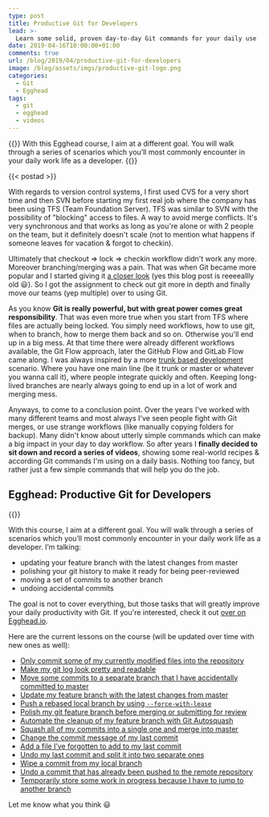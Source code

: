 ```yaml
---
type: post
title: Productive Git for Developers
lead: >-
  Learn some solid, proven day-to-day Git commands for your daily use
date: 2019-04-16T10:00:00+01:00
comments: true
url: /blog/2019/04/productive-git-for-developers
image: /blog/assets/imgs/productive-git-logo.png
categories:
  - Git
  - Egghead
tags:
  - git
  - egghead
  - videos
---
```


{{<intro>}}
  With this Egghead course, I aim at a different goal. You will walk through a series of scenarios which you’ll most commonly encounter in your daily work life as a developer.
{{</intro>}}
<!--more-->

{{< postad >}}

With regards to version control systems, I first used CVS for a very short time and then SVN before starting my first real job where the company has been using TFS (Team Foundation Server). TFS was similar to SVN with the possibility of "blocking" access to files. A way to avoid merge conflicts. It's very synchronous and that works as long as you're alone or with 2 people on the team, but it definitely doesn't scale (not to mention what happens if someone leaves for vacation & forgot to checkin).

Ultimately that checkout => lock => checkin workflow didn't work any more. Moreover branching/merging was a pain. That was when Git became more popular and I started giving it [a closer look](https://juristr.com/blog/2010/11/juri-goes-git-first-steps/) (yes this blog post is reeeeallly old :smiley:). So I got the assignment to check out git more in depth and finally move our teams (yep multiple) over to using Git. 

As you know **Git is really powerful, but with great power comes great responsibility**. That was even more true when you start from TFS where files are actually being locked. You simply need workflows, how to use git, when to branch, how to merge them back and so on. Otherwise you'll end up in a big mess. At that time there were already different workflows available, the Git Flow approach, later the GitHub Flow and GitLab Flow came along. I was always inspired by a more [trunk based development](https://trunkbaseddevelopment.com) scenario. Where you have one main line (be it trunk or master or whatever you wanna call it), where people integrate quickly and often. Keeping long-lived branches are nearly always going to end up in a lot of work and merging mess.

Anyways, to come to a conclusion point. Over the years I've worked with many different teams and most always I've seen people fight with Git merges, or use strange workflows (like manually copying folders for backup). Many didn't know about utterly simple commands which can make a big impact in your day to day workflow. So after years I **finally decided to sit down and record a series of videos**, showing some real-world recipes & according Git commands I'm using on a daily basis. Nothing too fancy, but rather just a few simple commands that will help you do the job.

## Egghead: Productive Git for Developers

{{<egghead-course uid="courses/productive-git-for-developers" lesson_img="/blog/assets/imgs/productive-git-logo.png" >}}

With this course, I aim at a different goal. You will walk through a series of scenarios which you’ll most commonly encounter in your daily work life as a developer. I’m talking:

- updating your feature branch with the latest changes from master
- polishing your git history to make it ready for being peer-reviewed
- moving a set of commits to another branch
- undoing accidental commits

The goal is not to cover everything, but those tasks that will greatly improve your daily productivity with Git. If you're interested, check it out [over on Egghead.io](https://egghead.io/courses/productive-git-for-developers).

Here are the current lessons on the course (will be updated over time with new ones as well):

- [Only commit some of my currently modified files into the repository](https://egghead.io/lessons/git-only-commit-some-of-my-currently-modified-files-into-the-repository)
- [Make my git log look pretty and readable](https://egghead.io/lessons/git-make-my-git-log-look-pretty-and-readable)
- [Move some commits to a separate branch that I have accidentally committed to master](https://egghead.io/lessons/git-move-some-commits-to-a-separate-branch-that-i-have-accidentally-committed-to-master)
- [Update my feature branch with the latest changes from master](https://egghead.io/lessons/git-update-my-feature-branch-with-the-latest-changes-from-master)
- [Push a rebased local branch by using `--force-with-lease`](https://egghead.io/lessons/git-push-a-rebased-local-branch-by-using-force-with-lease)
- [Polish my git feature branch before merging or submitting for review](https://egghead.io/lessons/git-polish-my-git-feature-branch-before-merging-or-submitting-for-review)
- [Automate the cleanup of my feature branch with Git Autosquash](https://egghead.io/lessons/git-automate-the-cleanup-of-my-feature-branch-with-git-autosquash)
- [Squash all of my commits into a single one and merge into master](https://egghead.io/lessons/git-squash-all-of-my-commits-into-a-single-one-and-merge-into-master)
- [Change the commit message of my last commit](https://egghead.io/lessons/git-change-the-commit-message-of-my-last-commit)
- [Add a file I’ve forgotten to add to my last commit](https://egghead.io/lessons/git-add-a-file-i-ve-forgotten-to-add-to-my-last-commit)
- [Undo my last commit and split it into two separate ones](https://egghead.io/lessons/git-undo-my-last-commit-and-split-it-into-two-separate-ones)
- [Wipe a commit from my local branch](https://egghead.io/lessons/git-wipe-a-commit-from-my-local-branch)
- [Undo a commit that has already been pushed to the remote repository](https://egghead.io/lessons/git-undo-a-commit-that-has-already-been-pushed-to-the-remote-repository)
- [Temporarily store some work in progress because I have to jump to another branch](https://egghead.io/lessons/git-temporarily-store-some-work-in-progress-because-i-have-to-jump-to-another-branch)

Let me know what you think :smiley:
